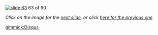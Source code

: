 [![slide 63](https://dl.dropboxusercontent.com/u/2977490/presentations/cookbook/img63.jpg)](64.md)
63 of 90

_Click on the image for the [next slide](64.md), or click [here for the previous one](62.md)_

[gimmick:Disqus](theodox-github)